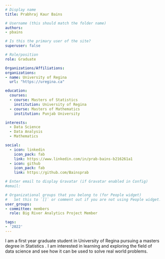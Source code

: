 ```yaml
---
# Display name
title: Prabhraj Kaur Bains

# Username (this should match the folder name)
authors:
- pbains

# Is this the primary user of the site?
superuser: false

# Role/position
role: Graduate

Organizations/Affiliations:
organizations:
- name: University of Regina
  url: "https://uregina.ca"

education:
  courses:
  - course: Masters of Statistics
    institution: University of Regina
  - course: Masters of Mathematics
    institution: Punjab University

interests:
  - Data Science
  - Data Analysis
  - Mathematics

social:
  - icon: linkedin
    icon_pack: fab
    link: https://www.linkedin.com/in/prab-bains-b216261a1
  - icon: github
    icon_pack: fab
    link: https://github.com/Bainsprab

# Enter email to display Gravatar (if Gravatar enabled in Config)
#email:

# Organizational groups that you belong to (for People widget)
#   Set this to `[]` or comment out if you are not using People widget.
user_groups:
- committee: members
  role: Big River Analytics Project Member

tags:
- '2022'
---
```

I am a first year graduate student in University of Regina pursuing a masters
degree in Statistics . I am interested in learning and exploring the field of
data science and see how it can be used to solve real world problems.
